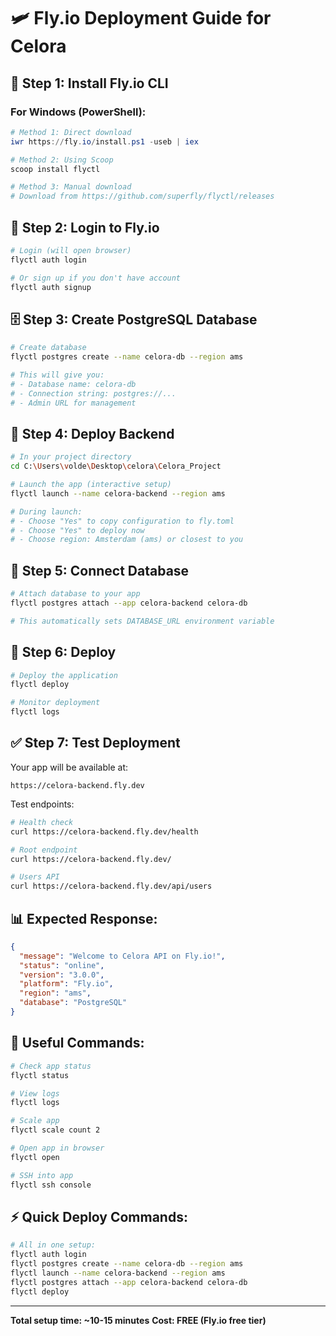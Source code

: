 # 🛩️ Fly.io Deployment Guide for Celora

## 🚀 Step 1: Install Fly.io CLI

### For Windows (PowerShell):
```powershell
# Method 1: Direct download
iwr https://fly.io/install.ps1 -useb | iex

# Method 2: Using Scoop
scoop install flyctl

# Method 3: Manual download
# Download from https://github.com/superfly/flyctl/releases
```

## 🔐 Step 2: Login to Fly.io
```bash
# Login (will open browser)
flyctl auth login

# Or sign up if you don't have account
flyctl auth signup
```

## 🗄️ Step 3: Create PostgreSQL Database
```bash
# Create database
flyctl postgres create --name celora-db --region ams

# This will give you:
# - Database name: celora-db
# - Connection string: postgres://...
# - Admin URL for management
```

## 🐍 Step 4: Deploy Backend
```bash
# In your project directory
cd C:\Users\volde\Desktop\celora\Celora_Project

# Launch the app (interactive setup)
flyctl launch --name celora-backend --region ams

# During launch:
# - Choose "Yes" to copy configuration to fly.toml
# - Choose "Yes" to deploy now
# - Choose region: Amsterdam (ams) or closest to you
```

## 🔗 Step 5: Connect Database
```bash
# Attach database to your app
flyctl postgres attach --app celora-backend celora-db

# This automatically sets DATABASE_URL environment variable
```

## 🚀 Step 6: Deploy
```bash
# Deploy the application
flyctl deploy

# Monitor deployment
flyctl logs
```

## ✅ Step 7: Test Deployment
Your app will be available at:
```
https://celora-backend.fly.dev
```

Test endpoints:
```bash
# Health check
curl https://celora-backend.fly.dev/health

# Root endpoint  
curl https://celora-backend.fly.dev/

# Users API
curl https://celora-backend.fly.dev/api/users
```

## 📊 Expected Response:
```json
{
  "message": "Welcome to Celora API on Fly.io!",
  "status": "online",
  "version": "3.0.0",
  "platform": "Fly.io", 
  "region": "ams",
  "database": "PostgreSQL"
}
```

## 🔧 Useful Commands:
```bash
# Check app status
flyctl status

# View logs
flyctl logs

# Scale app
flyctl scale count 2

# Open app in browser
flyctl open

# SSH into app
flyctl ssh console
```

## ⚡ Quick Deploy Commands:
```bash
# All in one setup:
flyctl auth login
flyctl postgres create --name celora-db --region ams  
flyctl launch --name celora-backend --region ams
flyctl postgres attach --app celora-backend celora-db
flyctl deploy
```

---
**Total setup time: ~10-15 minutes**
**Cost: FREE (Fly.io free tier)**

